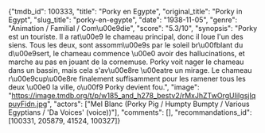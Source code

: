 {"tmdb_id": 100333, "title": "Porky en Egypte", "original_title": "Porky in Egypt", "slug_title": "porky-en-egypte", "date": "1938-11-05", "genre": "Animation / Familial / Com\u00e9die", "score": "5.3/10", "synopsis": "Porky est un touriste. Il a rat\u00e9 le chameau principal, donc il loue l'un des siens. Tous les deux, sont assomm\u00e9s par le soleil br\u00fblant du d\u00e9sert, le chameau commence \u00e0 avoir des hallucinations, et marche au pas en jouant de la cornemuse. Porky voit nager le chameau dans un bassin, mais cela s'av\u00e8re \u00eatre un mirage. Le chameau r\u00e9cup\u00e8re finalement suffisamment pour les ramener tous les deux \u00e0 la ville, o\u00f9 Porky devient fou.", "image": "https://image.tmdb.org/t/p/w185_and_h278_bestv2/rMxJhZTwOrgUIiIgsjIqpuyFidn.jpg", "actors": ["Mel Blanc (Porky Pig / Humpty Bumpty / Various Egyptians / 'Da Voices' (voice))"], "comments": [], "recommandations_id": [100331, 205879, 41524, 100327]}